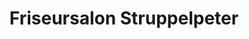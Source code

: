 ---
title: "Friseursalon Struppelpeter"
url: /schoenstedt/friseursalon-struppelpeter/
shop: Friseur
---